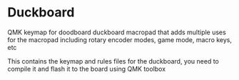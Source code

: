 # Duckboard
QMK keymap for doodboard duckboard macropad that adds multiple uses for the macropad including rotary encoder modes, game mode, macro keys, etc

This contains the keymap and rules files for the duckboard, you need to compile it and flash it to the board using QMK toolbox
